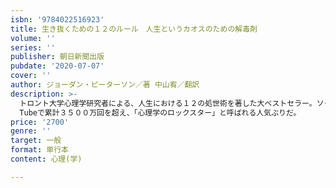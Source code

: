 ```yaml
---
isbn: '9784022516923'
title: 生き抜くための１２のルール　人生というカオスのための解毒剤
volume: ''
series: ''
publisher: 朝日新聞出版
pubdate: '2020-07-07'
cover: ''
author: ジョーダン・ピーターソン／著 中山宥／翻訳
description: >-
  トロント大学心理学研究者による、人生における１２の処世術を著した大ベストセラー。ソクラテス、ニーチェなど偉大な哲学者、心理学者たちの言葉を引用しつつ、現実世界の残酷さに対処すべく、具体的な人生のあるべきふるまいを読者に手厳しく教示する。著者のジョーダン・ピーターソンの講義は、You
  Tubeで累計３５００万回を超え、「心理学のロックスター」と呼ばれる人気ぶりだ。
price: '2700'
genre: ''
target: 一般
format: 単行本
content: 心理(学)

---
```

